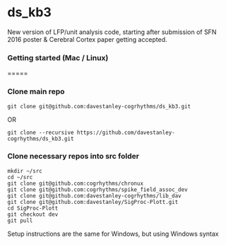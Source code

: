 ds_kb3
=====

New version of LFP/unit analysis code, starting after submission of SFN 2016 poster & Cerebral Cortex paper getting accepted.

### Getting started (Mac / Linux)
=====

### Clone main repo
  
    git clone git@github.com:davestanley-cogrhythms/ds_kb3.git
    
OR
    
    git clone --recursive https://github.com/davestanley-cogrhythms/ds_kb3.git
  
### Clone necessary repos into src folder
  
    mkdir ~/src
    cd ~/src
    git clone git@github.com:cogrhythms/chronux
    git clone git@github.com:cogrhythms/spike_field_assoc_dev
    git clone git@github.com:davestanley-cogrhythms/lib_dav
    git clone git@github.com:davestanley/SigProc-Plott.git
    cd SigProc-Plott
    git checkout dev
    git pull
  
Setup instructions are the same for Windows, but using Windows syntax

